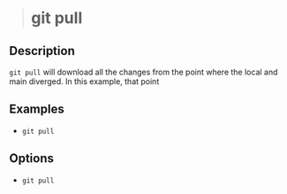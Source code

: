 > # **git pull**  

## Description

`git pull` will download all the changes from the point where the local and main diverged. In this example, that point

## Examples

- `git pull` 



## Options

- `git pull` 


